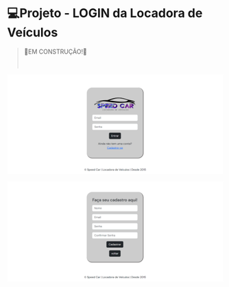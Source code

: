 # 💻Projeto - LOGIN da Locadora de Veículos 
><p>🚧EM CONSTRUÇÃO!🚧</p></br>
<img width="1100" height="auto" src="/readme/login.png"> </br>

<img width="1100" height="auto" src="/readme/cadastro.png"> </br>
